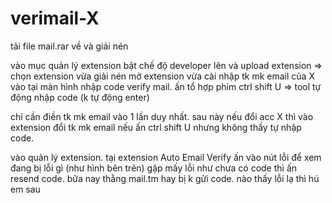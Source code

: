 # verimail-X

tải file mail.rar về và giải nén

vào mục quản lý extension bật chế độ developer lên và upload extension
=> chọn extension vừa giải nén
mở extension vừa cài nhập tk mk email của X vào
tại màn hình nhập code verify mail. ấn tổ hợp phím ctrl shift U
=> tool tự động nhập code (k tự động enter)

chỉ cần điền tk mk email vào 1 lần duy nhất. sau này nếu đổi acc X thì vào extension đổi tk mk email
nếu ấn ctrl shift U nhưng không thấy tự nhập code.

vào quản lý extension. tại extension Auto Email Verify ấn vào nút lỗi để xem đang bị lỗi gì (như hình bên trên)
gặp mấy lỗi như chưa có code thì ấn resend code. bữa nay thằng mail.tm hay bị k gửi code. nào thấy lỗi lạ thì hú em sau
